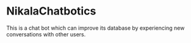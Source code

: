 # NikalaChatbotics

This is a chat bot which can improve its database by experiencing new conversations with other users.
